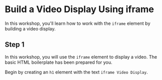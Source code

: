 # Build a Video Display Using iframe

In this workshop, you'll learn how to work with the `iframe` element by building a video display.

## Step 1

In this workshop, you will use the `iframe` element to display a video. The basic HTML boilerplate has been prepared for you.

Begin by creating an `h1` element with the text `iframe Video Display`.
